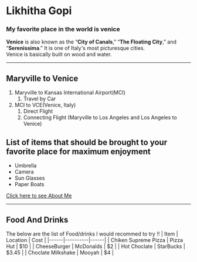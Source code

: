 # Likhitha Gopi
### My favorite place in the world is venice<br>
**Venice** is also known as the “**City of Canals**,” “**The Floating City**,” and “**Serenissima**.”  It is one of Italy's most picturesque cities.<br>Venice is basically built on wood and water.
****
## Maryville to Venice
1. Maryville to Kansas International Airport(MCI)
    1. Travel by Car
2. MCI to VCE(Venice, Italy)
    1. Direct Flight
    2. Connecting Flight (Maryville to Los Angeles and Los Angeles to Venice)
## List of items that should be brought to your favorite place for maximum enjoyment
* Umbrella
* Camera
* Sun Glasses
* Paper Boats

[Click here to see About Me](./AboutMe.md)
****
## Food And Drinks
The below are the list of Food/drinks I would recommed to try !!
| Item | Location | Cost |
|------|----------|------|
| Chiken Supreme Pizza | Pizza Hut | $10 |
| CheeseBurger | McDonalds | $2 |
| Hot Choclate | StarBucks | $3.45 |
| Choclate Milkshake | Mooyah | $4 |


